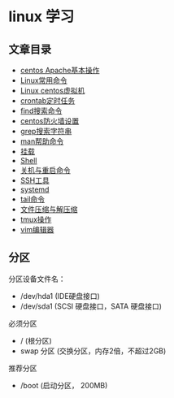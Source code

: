 # linux 学习

## 文章目录

- [centos Apache基本操作](apache.md)
- [Linux常用命令](basic-command.md)
- [Linux centos虚拟机](centos.md)
- [crontab定时任务](crontab.md)
- [find搜索命令](find.md)
- [centos防火墙设置](firewall.md)
- [grep搜索字符串](grep.md)
- [man帮助命令](man.md)
- [挂载](mount.md)
- [Shell](shell.md)
- [关机与重启命令](shutdown.md)
- [SSH工具](ssh.md)
- [systemd](systemd.md)
- [tail命令](tail.md)
- [文件压缩与解压缩](tar.md)
- [tmux操作](tmux.md)
- [vim编辑器](vim.md)

## 分区

分区设备文件名：

- /dev/hda1 (IDE硬盘接口)
- /dev/sda1 (SCSI 硬盘接口，SATA 硬盘接口)

必须分区

- / (根分区)
- swap 分区 (交换分区，内存2倍，不超过2GB)

推荐分区

- /boot (启动分区， 200MB)